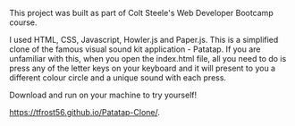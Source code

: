 This project was built as part of Colt Steele's Web Developer Bootcamp course.

I used HTML, CSS, Javascript, Howler.js and Paper.js. This is a simplified clone of the famous visual sound kit application - 
Patatap. If you are unfamiliar with this, when you open the index.html file, all you need to do is press any of the letter keys 
on your keyboard and it will present to you a different colour circle and a unique sound with each press.

Download and run on your machine to try yourself!

https://tfrost56.github.io/Patatap-Clone/.
